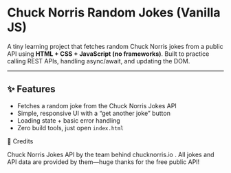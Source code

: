 # Chuck Norris Random Jokes (Vanilla JS)

A tiny learning project that fetches random Chuck Norris jokes from a public API using **HTML + CSS + JavaScript (no frameworks)**. Built to practice calling REST APIs, handling async/await, and updating the DOM.

---

## ✨ Features

- Fetches a random joke from the Chuck Norris Jokes API
- Simple, responsive UI with a “get another joke” button
- Loading state + basic error handling
- Zero build tools, just open `index.html`

🙏 Credits

Chuck Norris Jokes API by the team behind chucknorris.io
.
All jokes and API data are provided by them—huge thanks for the free public API!

